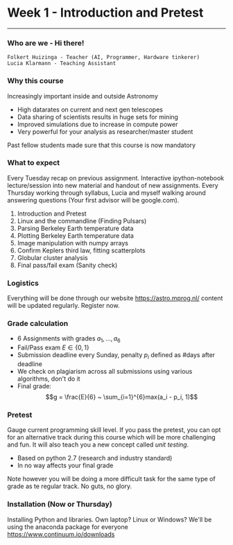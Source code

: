 
# Week 1 - Introduction and Pretest
-----------------------------------

### Who are we - Hi there!

    Folkert Huizinga - Teacher (AI, Programmer, Hardware tinkerer)
    Lucia Klarmann - Teaching Assistant

### Why this course
Increasingly important inside and outside Astronomy

* High datarates on current and next gen telescopes
* Data sharing of scientists results in huge sets for mining
* Improved simulations due to increase in compute power
* Very powerful for your analysis as researcher/master student

Past fellow students made sure that this course is now mandatory

### What to expect
Every Tuesday recap on previous assignment. Interactive ipython-notebook
lecture/session into new material and handout of new assignments. Every Thursday
working through syllabus, Lucia and myself walking around answering questions
(Your first advisor will be google.com).

  1. Introduction and Pretest
  2. Linux and the commandline (Finding Pulsars)
  3. Parsing Berkeley Earth temperature data
  4. Plotting Berkeley Earth temperature data
  5. Image manipulation with numpy arrays
  6. Confirm Keplers third law, fitting scatterplots
  7. Globular cluster analysis
  8. Final pass/fail exam (Sanity check)


### Logistics
Everything will be done through our website https://astro.mprog.nl/ content will
be updated regularly. Register now.

### Grade calculation
* $6$ Assignments with grades $a_1, ..., a_6$
* Fail/Pass exam $E \in \{0, 1\}$
* Submission deadline every Sunday, penalty $p_i$ defined as #days after
deadline
* We check on plagiarism across all submissions using various algorithms, don't
do it
* Final grade: $$g = \frac{E}{6} ~ \sum_{i=1}^{6}max(a_i - p_i, 1)$$

### Pretest
Gauge current programming skill level. If you pass the pretest, you can opt for
an alternative track during this course which will be more challenging and fun.
It will also teach you a new concept called *unit testing*.

 * Based on python 2.7 (research and industry standard)
 * In no way affects your final grade

Note however you will be doing a more difficult task for the same type of grade
as te regular track. No guts, no glory.


### Installation (Now or Thursday)
Installing Python and libraries. Own laptop? Linux or Windows? We'll be using
the anaconda package for everyone https://www.continuum.io/downloads
